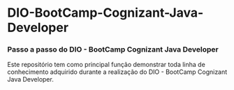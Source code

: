 # DIO-BootCamp-Cognizant-Java-Developer

### Passo a passo do DIO - BootCamp Cognizant Java Developer

Este repositório tem como principal função demonstrar toda linha de conhecimento adquirido durante a realização do DIO - BootCamp Cognizant Java Developer.
